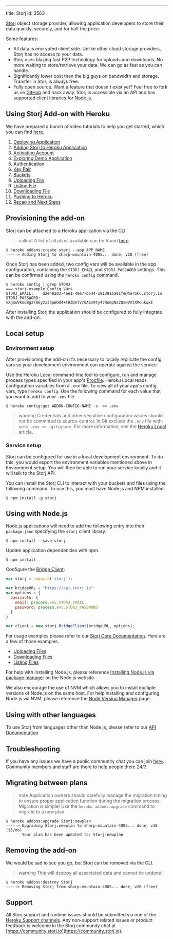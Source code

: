 ---
title: Storj
id: 3563


[Storj](https://elements.heroku.com/addons/Storj) object storage provider, allowing application developers to store their data quickly, securely, and for half the price.

Some features:

- All data is encrypted client side. Unlike other cloud storage providers, Storj has no access to your data.
- Storj uses blazing fast P2P technology for uploads and downloads. No more waiting to store/retrieve your data. We can go as fast as you can handle.
- Significantly lower cost than the big guys on bandwidth and storage. Transfer in Storj is always free.
- Fully open source. Want a feature that doesn't exist yet? Feel free to fork us on [GitHub](https://github.com/storj) and hack away.
Storj is accessible via an API and has supported client libraries for [Node.js](https://github.com/Storj/core).

## Using Storj Add-on with Heroku
We have prepared a bunch of video tutorials to help you get started, which you can find [here](https://www.youtube.com/playlist?list=PLEr5Xx0gHvFG55T-_kLKlWosSBw32vP9N).

1. [Deploying Application](https://www.youtube.com/watch?v=OPny2_ehLPU&list=PLEr5Xx0gHvFG55T-_kLKlWosSBw32vP9N&index=1)
2. [Adding Storj to Heroku Application](https://www.youtube.com/watch?v=J-NTSvBb_BA&list=PLEr5Xx0gHvFG55T-_kLKlWosSBw32vP9N&index=2)
3. [Activating Account](https://www.youtube.com/watch?v=PGPvcUu8w9I&list=PLEr5Xx0gHvFG55T-_kLKlWosSBw32vP9N&index=3&t=1s)
4. [Exploring Demo Application](https://www.youtube.com/watch?v=lLmlDHMojRo&list=PLEr5Xx0gHvFG55T-_kLKlWosSBw32vP9N&index=4)
5. [Authentication](https://www.youtube.com/watch?v=k_YG3fvOO-U&list=PLEr5Xx0gHvFG55T-_kLKlWosSBw32vP9N&index=5)
6. [Key Pair](https://www.youtube.com/watch?v=1xgihTzVZ20&list=PLEr5Xx0gHvFG55T-_kLKlWosSBw32vP9N&index=6)
7. [Buckets](https://www.youtube.com/watch?v=E864RfLpBWc&list=PLEr5Xx0gHvFG55T-_kLKlWosSBw32vP9N&index=7)
8. [Uploading File](https://www.youtube.com/watch?v=YNiduWhdS-g&list=PLEr5Xx0gHvFG55T-_kLKlWosSBw32vP9N&index=8)
9. [Listing File](https://www.youtube.com/watch?v=trlFLc7Aow8&list=PLEr5Xx0gHvFG55T-_kLKlWosSBw32vP9N&index=9)
10. [Downloading File](https://www.youtube.com/watch?v=J2cyfknQ5c0&list=PLEr5Xx0gHvFG55T-_kLKlWosSBw32vP9N&index=10)
11. [Pushing to Heroku](https://www.youtube.com/watch?v=44PJWhM_9Gs&list=PLEr5Xx0gHvFG55T-_kLKlWosSBw32vP9N&index=11)
12. [Recap and Next Steps](https://www.youtube.com/watch?v=HnKuUDFCvLg&list=PLEr5Xx0gHvFG55T-_kLKlWosSBw32vP9N&index=12)

## Provisioning the add-on

Storj can be attached to a Heroku application via the CLI:

> callout
> A list of all plans available can be found [here](https://elements.heroku.com/addons/Storj).

```term
$ heroku addons:create storj --app APP_NAME
-----> Adding Storj to sharp-mountain-4005... done, v18 (free)
```

Once Storj has been added, two config vars will be available in the app configuration, containing the `STORJ_EMAIL` and `STORJ_PASSWORD` settings. This can be confirmed using the `heroku config` command.

```term
$ heroku config | grep STORJ
=== storj-example Config Vars
STORJ_EMAIL:    d2e49203-4ae1-40e7-b544-191391ba91fe@heroku.storj.io
STORJ_PASSWORD: vXgmwVkmo8g2F6Ey2x33pWOd4+tHZDmlV/GA1v9ty42RompNa2QswVXtXMeukwxI
```

After installing Storj the application should be configured to fully integrate with the add-on.

## Local setup
### Environment setup

After provisioning the add-on it's necessary to locally replicate the config vars so your development environment can operate against the service.

Use the Heroku Local command-line tool to configure, run and manage process types specified in your app's [Procfile](procfile). Heroku Local reads configuration variables from a `.env` file. To view all of your app's config vars, type `heroku config`. Use the following command for each value that you want to add to your `.env` file.

```term
$ heroku config:get ADDON-CONFIG-NAME -s  >> .env
```

> warning
> Credentials and other sensitive configuration values should not be committed to source-control. In Git exclude the `.env` file with: `echo .env >> .gitignore`.
For more information, see the [Heroku Local](heroku-local) article.

### Service setup
Storj can be configured for use in a local development environment. To do this, you would export the environment variables mentioned above in Environment setup. You will then be able to run your service locally and it will talk to the Storj API.

You can install the Storj CLI to interact with your buckets and files using the following command. To use this, you must have Node.js and NPM installed.

```term
$ npm install -g storj
```

## Using with Node.js

Node.js applications will need to add the following entry into their `package.json` specifying the `storj` client library.

```term
$ npm install --save storj
```

Update application dependencies with npm.

```term
$ npm install
```

Configure the [Bridge Client](https://storj.github.io/core/BridgeClient.html):

```javascript
var storj = require('storj');

var bridgeURL = "https://api.storj.io"
var options = {
  basicauth: {
    email: process.env.STORJ_EMAIL,
    password: process.env.STORJ_PASSWORD
  }
}

var client = new storj.BridgeClient(bridgeURL, options);
```

For usage examples please refer to our [Storj Core Documentation](https://storj.github.io/core/). Here are a few of those examples.

+ [Uploading Files](https://github.com/Storj/core/blob/master/example/6a-upload-file.js)
+ [Downloading Files](https://github.com/Storj/core/blob/master/example/6b-download-file.js)
+ [Listing Files](https://github.com/Storj/core/blob/master/example/6c-list-bucket-files.js)

For help with installing Node.js, please reference [Installing Node.js via package manager](https://nodejs.org/en/download/package-manager/) on the Node.js website.

We also encourage the use of NVM which allows you to install multiple versions of Node.js on the same host. For help installing and configuring Node.js via NVM, please reference the [Node Version Manager](https://github.com/creationix/nvm) page.

## Using with other languages

To use Storj from languages other than Node.js, please refer to our [API Documentation](https://storj.io/api.html)

## Troubleshooting

If you have any issues we have a public community chat you can join [here](https://storj.io/community.html). Community members and staff are there to help people there 24/7.

## Migrating between plans

> note
> Application owners should carefully manage the migration timing to ensure proper application function during the migration process.
Migration is simple! Use the `heroku addons:upgrade` command to migrate to a new plan.
>

```term
$ heroku addons:upgrade Storj:newplan
-----> Upgrading Storj:newplan to sharp-mountain-4005... done, v18 ($5/mo)
       Your plan has been updated to: Storj:newplan
```

## Removing the add-on

We would be sad to see you go, but Storj can be removed via the CLI.

> warning
> This will destroy all associated data and cannot be undone!


```term
$ heroku addons:destroy Storj
-----> Removing Storj from sharp-mountain-4005... done, v20 (free)
```

## Support
All Storj support and runtime issues should be submitted via one of the [Heroku Support channels](support-channels). Any non-support related issues or product feedback is welcome in the Storj community chat at [https://community.storj.io](https://community.storj.io).
